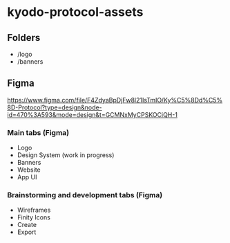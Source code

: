 # kyodo-protocol-assets

## Folders

- /logo
- /banners


## Figma

https://www.figma.com/file/F4ZdyaBpDjFw8l21IsTmIO/Ky%C5%8Dd%C5%8D-Protocol?type=design&node-id=470%3A593&mode=design&t=GCMNxMyCPSKOCiQH-1

### Main tabs (Figma)

- Logo
- Design System (work in progress)
- Banners
- Website
- App UI

### Brainstorming and development tabs (Figma)

- Wireframes
- Finity Icons
- Create
- Export

